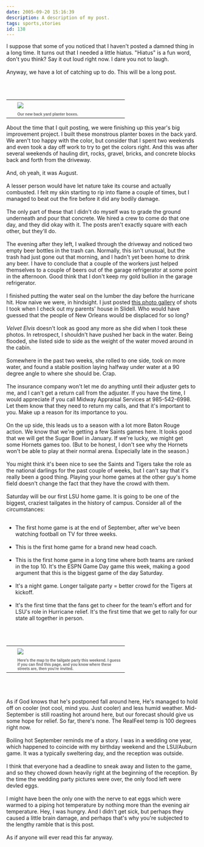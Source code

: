 ```yaml
---
date: 2005-09-20 15:16:39
description: A description of my post.
tags: sports,stories
id: 138
---
```

I suppose that some of you noticed that I haven't posted a damned thing in a long time.  It turns out that I needed a little hiatus.  "Hiatus" is a fun word, don't you think?  Say it out loud right now.  I dare you not to laugh.<br />
<br />
Anyway, we have a lot of catching up to do.  This will be a long post.
<!--more--><br /><br /><table cellpadding=0 cellspacing=0 border=0 align=right><tr><td width=5 rowspan=2><spacer type=block width=5 height=1></spacer></td><td><img src="/img/planters.jpg"  aborder=0 vspace=4/></td></tr><tr><td width=275><font face="verdana, arial, geneva" size=1 color=#666666><b>Our new back yard planter boxes.</b></font></td></tr></table><br />
<div><br />
About the time that I quit posting, we were finishing up this year's big improvement project.  I built these monstrous planter boxes in the back yard.  We aren't too happy with the color, but consider that I spent two weekends and even took a day off work to try to get the colors right.  And this was after several weekends of hauling dirt, rocks, gravel, bricks, and concrete blocks back and forth from the driveway.  <br />
<br />
And, oh yeah, it was August.  <br />
<br />
A lesser person would have let nature take its course and actually combusted.  I felt my skin starting to rip into flame a couple of times, but I managed to beat out the fire before it did any bodily damage.<br />
<br />
The only part of these that I didn't do myself was to grade the ground underneath and pour that concrete.  We hired a crew to come do that one day, and they did okay with it.  The posts aren't exactly square with each other, but they'll do.<br />
<br />
The evening after they left, I walked through the driveway and noticed two empty beer bottles in the trash can.  Normally, this isn't unusual, but the trash had just gone out that morning, and I hadn't yet been home to drink any beer.  I have to conclude that a couple of the workers just helped themselves to a couple of beers out of the garage refrigerator at some point in the afternoon.  Good think that I don't keep my gold bullion in the garage refrigerator.<br />
<br />
I finished putting the water seal on the lumber the day before the hurricane hit.  How naive we were, in hindsight.  I just posted <a href="#" onclick="window.open('/pg2.php?spgmGal=Hurricane%20Katrina','HurricaneKatrina','width=625, height=768, toolbar=no, location = no, directories=no, menubar=no, resizable=yes, scrollbars=no');" onmouseover="chgImg ('iHurricaneKatrina','imgHurricaneKatrinaRed');" onmouseout="chgImg ('iHurricaneKatrina','imgHurricaneKatrina');" >this photo gallery</a> of shots I took when I check out my parents' house in Slidell.  Who would have guessed that the people of New Orleans would be displaced for so long?<br />
<br />
<i>Velvet Elvis</i> doesn't look as good any more as she did when I took these photos.  In retrospect, I shouldn't have pushed her back in the water.  Being flooded, she listed side to side as the weight of the water moved around in the cabin.<br />
<br />
Somewhere in the past two weeks, she rolled to one side, took on more water, and found a stable position laying halfway under water at a 90 degree angle to where she should be.  Crap.  <br />
<br />
The insurance company won't let me do anything until their adjuster gets to me, and I can't get a return call from the adjuster.  If you have the time, I would appreciate if you call Midway Appraisal Services at 985-542-6998.  Let them know that they need to return my calls, and that it's important to you.  Make up a reason for its importance to you. <br />
<br />
On the up side, this leads us to a season with a lot more Baton Rouge action.  We know that we're getting a few Saints games here.  It looks good that we will get the Sugar Bowl in January.  If we're lucky, we might get some Hornets games too.  (But to be honest, I don't see why the Hornets won't be able to play at their normal arena.  Especially late in the season.)<br />
<br />
You might think it's been nice to see the Saints and Tigers take the role as the national darlings for the past couple of weeks, but I can't say that it's really been a good thing.  Playing your home games at the other guy's home field doesn't change the fact that they have the crowd with them.<br />
<br />
Saturday will be our first LSU home game.  It is going to be one of the biggest, craziest tailgates in the history of campus.  Consider all of the circumstances:<br />
<br /><ul><li>The first home game is at the end of September, after we've been watching football on TV for three weeks.</li><br /><li>This is the first home game for a brand new head coach.</li><br /><li>This is the first home game in a long time where both teams are ranked in the top 10.  It's the ESPN Game Day game this week, making a good argument that this is the biggest game of the day Saturday.</li><br /><li>It's a night game.  Longer tailgate party = better crowd for the Tigers at kickoff.</li><br /><li>It's the first time that the fans get to cheer for the team's effort and for LSU's role in Hurricane relief.  It's the first time that we get to rally for our state all together in person. </li></ul><br />
</div><br />
<div><center><table cellpadding=0 cellspacing=0 border=0 align=center><tr><td width=5 rowspan=2><spacer type=block width=5 height=1></spacer></td><td><img src="/img/TailgateMap.jpg"  aborder=0 vspace=4/></td></tr><tr><td width=275><font face="verdana, arial, geneva" size=1 color=#666666><b>Here's the map to the tailgate party this weekend.  I guess if you can find this page, and you know where these streets are, then you're invited.</b></font></td></tr></table></center></div><br />
<br />
<div><br />
As if God knows that he's postponed fall around here, He's managed to hold off on cooler (not cool, mind you.  Just cooler) and less humid weather.  Mid-September is still roasting hot around here, but our forecast should give us some hope for relief.  So far, there's none.  The RealFeel temp is 100 degrees right now.<br />
<br />
Boiling hot September reminds me of a story.  I was in a wedding one year, which happened to coincide with my birthday weekend and the LSU/Auburn game.  It was a typically sweltering day, and the reception was outside.  <br />
<br />
I think that everyone had a deadline to sneak away and listen to the game, and so they chowed down heavily right at the beginning of the reception.  By the time the wedding party pictures were over, the only food left were devled eggs.  <br />
<br />
I might have been the only one with the nerve to eat eggs which were warmed to a piping hot temperature by nothing more than the evening air temperature.  Hey, I was hungry.  And I didn't get sick, but perhaps they caused a little brain damage, and perhaps that's why you're subjected to the lengthy ramble that is this post.<br />
<br />
As if anyone will ever read this far anyway.</div>
